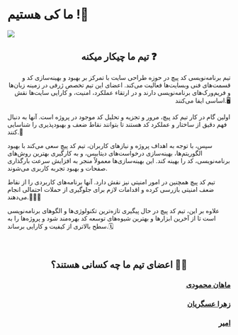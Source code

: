 # ما کی هستیم !👋
<img src="https://github.com/mahancrash/mahancrash/assets/134293649/0a0c95ac-bdb0-4041-9f71-af5164aa63c1" >

<h2 align="center">تیم ما چیکار میکنه ❓</h2>
<p align="right">تیم برنامه‌نویسی کد پیچ در حوزه طراحی سایت با تمرکز بر بهبود و بهینه‌سازی کد و قسمت‌های فنی وبسایت‌ها فعالیت می‌کند. اعضای این تیم تخصص ژرفی در زمینه زبان‌ها و فریم‌ورک‌های برنامه‌نویسی دارند و در ارتقاء عملکرد، امنیت، و کارایی سایت‌ها نقش اساسی ایفا می‌کنند.🖥

اولین گام در کار تیم کد پیچ، مرور و تجزیه و تحلیل کد موجود در پروژه است. آنها به دنبال فهم دقیق از ساختار و عملکرد کد هستند تا بتوانند نقاط ضعف و بهبودپذیری را شناسایی کنند.📔

سپس، با توجه به اهداف پروژه و نیازهای کاربران، تیم کد پیچ سعی می‌کند با بهبود الگوریتم‌ها، بهینه‌سازی درخواست‌های دیتابیس، و به کارگیری بهترین روش‌های برنامه‌نویسی، کد را بهینه کند. این بهینه‌سازی‌ها معمولاً منجر به افزایش سرعت بارگذاری صفحات و بهبود تجربه کاربری می‌شوند.

تیم کد پیچ همچنین در امور امنیتی نیز نقش دارد. آنها برنامه‌های کاربردی را از نقاط ضعف امنیتی بازرسی کرده و اقدامات لازم برای جلوگیری از حملات احتمالی انجام می‌دهند.👨🏻‍💻

علاوه بر این، تیم کد پیچ در حال پیگیری تازه‌ترین تکنولوژی‌ها و الگوهای برنامه‌نویسی است تا از آخرین ابزارها و بهترین شیوه‌های توسعه کد بهره‌مند شود و پروژه‌ها را به سطح بالاتری از کیفیت و کارایی برساند.🗓</p>


<br>
<h2 align="center">اعضای تیم ما چه کسانی هستند؟ 👨‍🏫</h2>
<a href="https://github.com/mahancrx"><h3 align="right">ماهان محمودی</h3></a>
<a href="https://github.com/zahraasgariyan"><h3 align="right">زهرا عسگریان</h3></a>
<a href=""><h3 align="right"></h3></a>
<a href="https://github.com/Amirejk43"><h3 align="right">امیر</h3></a>
